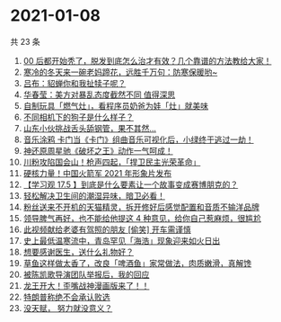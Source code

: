 # 2021-01-08

共 23 条

<!-- BEGIN ZHIHUVIDEO -->
<!-- 最后更新时间 Fri Jan 08 2021 11:31:26 GMT+0800 (CST) -->
1. [00 后都开始秃了，脱发到底怎么治才有效？几个靠谱的方法教给大家！](https://www.zhihu.com/zvideo/1330590303602765824)
1. [寒冷的冬天来一碗老妈蹄花，远胜千万句：防寒保暖哟~](https://www.zhihu.com/zvideo/1330566227622912000)
1. [吕布：貂蝉你和我扯犊子呢？](https://www.zhihu.com/zvideo/1330527926026903552)
1. [华春莹：美方对暴乱态度截然不同 值得深思](https://www.zhihu.com/zvideo/1330562281508294656)
1. [自制玩具「燃气灶」，看程序员奶爸为娃「灶」就美味](https://www.zhihu.com/zvideo/1330559751869517824)
1. [不同相机下的狗子是什么样子？](https://www.zhihu.com/zvideo/1329708937667670017)
1. [山东小伙挑战舌头舔钢管，果不其然…](https://www.zhihu.com/zvideo/1330608641720676352)
1. [音乐涂鸦 卡门当《卡门》组曲音乐可视化后，小绿终于逃过一劫！](https://www.zhihu.com/zvideo/1329472848683868160)
1. [神还原周星驰《破坏之王》动作一气呵成！](https://www.zhihu.com/zvideo/1330562011567284224)
1. [川粉攻陷国会山！枪声四起，「捍卫民主光荣革命」](https://www.zhihu.com/zvideo/1330686244398239744)
1. [硬核力量！中国火箭军 2021 年形象片发布](https://www.zhihu.com/zvideo/1330798825293377536)
1. [【学习观 17.5 】到底是什么要素让一个故事变成赛博朋克的？](https://www.zhihu.com/zvideo/1330643031200686080)
1. [轻松解决卫生间的潮湿异味，暗卫必看！](https://www.zhihu.com/zvideo/1330469929851174912)
1. [粉丝送来不开机的天猫精灵，拆开修好后感觉配置和音质不输洋品牌](https://www.zhihu.com/zvideo/1330616045171126272)
1. [领导脾气再好，也不能给他提这 4 种意见，给你自己惹麻烦，很尴尬](https://www.zhihu.com/zvideo/1330223561651040256)
1. [此视频献给老婆有驾照的朋友 [偷笑] 开车需谨慎](https://www.zhihu.com/zvideo/1330685721162899456)
1. [史上最低温寒流中，青岛罕见「海浩」现象迎来如火日出](https://www.zhihu.com/zvideo/1330547760073232384)
1. [想要感谢医生，送什么礼物好？](https://www.zhihu.com/zvideo/1330443619891458048)
1. [草鱼这样做太香了，改良「啤酒鱼」家常做法，肉质嫩滑，真解馋](https://www.zhihu.com/zvideo/1330079880814452736)
1. [被陈凯歌导演团队举报后，我的回应](https://www.zhihu.com/zvideo/1330321234546728960)
1. [龙王开大！歪嘴战神漫画版来了！！](https://www.zhihu.com/zvideo/1330603687962800128)
1. [特朗普称绝不会承认败选](https://www.zhihu.com/zvideo/1330448669712138240)
1. [没天赋， 努力就没意义？](https://www.zhihu.com/zvideo/1330454915802288128)
<!-- END ZHIHUVIDEO -->
